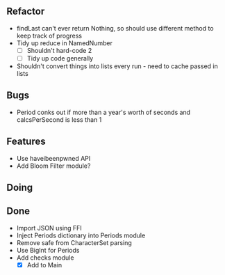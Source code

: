 ## Refactor

- findLast can't ever return Nothing, so should use different method to keep track of progress
- Tidy up reduce in NamedNumber
    * [ ] Shouldn't hard-code 2
    * [ ] Tidy up code generally
- Shouldn't convert things into lists every run - need to cache passed in lists

## Bugs

- Period conks out if more than a year's worth of seconds and calcsPerSecond is less than 1

## Features

- Use haveibeenpwned API
- Add Bloom Filter module?

## Doing


## Done

- Import JSON using FFI
- Inject Periods dictionary into Periods module
- Remove safe from CharacterSet parsing
- Use BigInt for Periods
- Add checks module
    * [x] Add to Main

